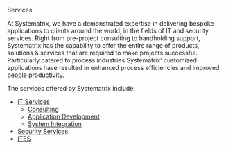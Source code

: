 <p class="pagetitle">Services </p>
<p class="pagetitle">At  Systematrix, we have a demonstrated expertise in delivering bespoke  applications to clients around the world, in the fields of IT and security services. Right from pre-project consulting to handholding support, Systematrix has the capability to offer the entire range of products, solutions &amp; services that are required to make projects successful. Particularly catered to process  industries Systematrix&rsquo; customized applications have resulted in enhanced  process efficiencies and improved people productivity.</p>
<p class="nav">The services offered by Systematrix include:</p>
<p class="pagetitle">
<ul>
<li class="nav"><a href="ourservices_IT.html">IT Services </a>
<ul>
<li><a href="ourservices_IT_consulting.html">Consulting</a></li>
<li><a href="ourservices_IT_AD.html">Application Development</a></li>
<li><a href="ourservices_IT_SI.html">System Integration</a> </li>
</ul>
</li>
<li class="nav"><a href="ourservices_security.html">Security Services </a></li>
<li class="nav"><a href="ourservices_ites.html">ITES</a></li>
</ul>
</p>
